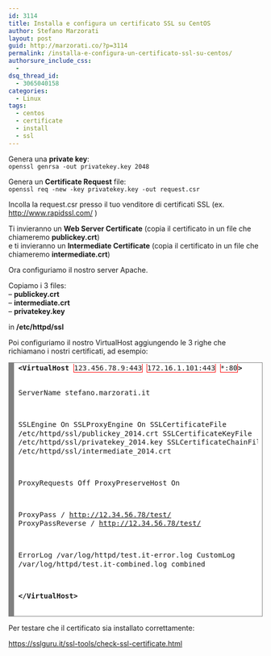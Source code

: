 ```yaml
---
id: 3114
title: Installa e configura un certificato SSL su CentOS
author: Stefano Marzorati
layout: post
guid: http://marzorati.co/?p=3114
permalink: /installa-e-configura-un-certificato-ssl-su-centos/
authorsure_include_css:
  - 
dsq_thread_id:
  - 3065040158
categories:
  - Linux
tags:
  - centos
  - certificate
  - install
  - ssl
---
```

Genera una **private key**:  
`openssl genrsa -out privatekey.key 2048`

Genera un **Certificate Request** file:  
`openssl req -new -key privatekey.key -out request.csr`

Incolla la request.csr presso il tuo venditore di certificati SSL (ex. <a href="http://www.rapidssl.com/" title="http://www.rapidssl.com/" target="_blank">http://www.rapidssl.com/</a> )

Ti invieranno un **Web Server Certificate** (copia il certificato in un file che chiameremo **publickey.crt**)  
e ti invieranno un **Intermediate Certificate** (copia il certificato in un file che chiameremo **intermediate.crt**)

Ora configuriamo il nostro server Apache.

Copiamo i 3 files:  
&#8211; **publickey.crt**  
&#8211; **intermediate.crt**  
&#8211; **privatekey.key**

in **/etc/httpd/ssl**

Poi configuriamo il nostro VirtualHost aggiungendo le 3 righe che richiamano i nostri certificati, ad esempio:

<!-- HTML generated using hilite.me -->

<div style="background: #ffffff; overflow:auto;width:auto;border:solid gray;border-width:.1em .1em .1em .8em;padding:.2em .6em;">
  <pre style="margin: 0; line-height: 125%"><span style="font-weight: bold">&lt;VirtualHost</span> <span style="border: 1px solid #FF0000">123.456.78.9:443</span> <span style="border: 1px solid #FF0000">172.16.1.101:443</span> <span style="border: 1px solid #FF0000">*:80</span><span style="font-weight: bold">&gt;</span>

  ServerName			stefano.marzorati.it 

  SSLEngine			On
  SSLProxyEngine		On
  SSLCertificateFile 		/etc/httpd/ssl/publickey_2014.crt
  SSLCertificateKeyFile 	/etc/httpd/ssl/privatekey_2014.key
  SSLCertificateChainFile	/etc/httpd/ssl/intermediate_2014.crt
    
  ProxyRequests         	Off
  ProxyPreserveHost     	On
   
  ProxyPass             	/ http://12.34.56.78/test/
  ProxyPassReverse      	/ http://12.34.56.78/test/

  ErrorLog              	/var/log/httpd/test.it-error.log
  CustomLog		   	/var/log/httpd/test.it-combined.log combined

<span style="font-weight: bold">&lt;/VirtualHost&gt;</span>
</pre>
</div>

Per testare che il certificato sia installato correttamente:

<a href="https://sslguru.it/ssl-tools/check-ssl-certificate.html" target="_blank">https://sslguru.it/ssl-tools/check-ssl-certificate.html</a>